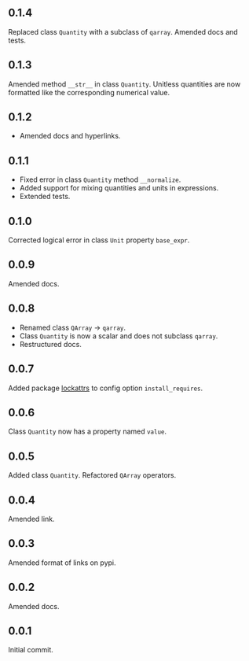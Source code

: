 ## 0.1.4

Replaced class `Quantity` with a subclass of `qarray`.
Amended docs and tests.

## 0.1.3

Amended method `__str__` in class `Quantity`.
Unitless quantities are now formatted like the
corresponding numerical value.

## 0.1.2

* Amended docs and hyperlinks.

## 0.1.1

* Fixed error in class `Quantity` method `__normalize`.
* Added support for mixing quantities and units in expressions.
* Extended tests.

## 0.1.0

Corrected logical error in class `Unit` property `base_expr`.

## 0.0.9

Amended docs.

## 0.0.8

* Renamed class `QArray` -> `qarray`.
* Class `Quantity` is now a scalar and does not subclass `qarray`.
* Restructured docs.

## 0.0.7

Added package [lockattrs] to config option `install_requires`.

## 0.0.6

Class `Quantity` now has a property named `value`.

## 0.0.5

Added class `Quantity`. Refactored `QArray` operators.

## 0.0.4

Amended link.

## 0.0.3

Amended format of links on pypi.

## 0.0.2

Amended docs.

## 0.0.1

Initial commit.


[lockattrs]: https://pypi.org/project/lockattrs/